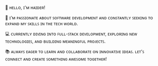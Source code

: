 👋 ʜᴇʟʟᴏ, ɪ'ᴍ ʜᴀɪᴅᴇʀ!

🌟 ɪ'ᴍ ᴘᴀꜱꜱɪᴏɴᴀᴛᴇ ᴀʙᴏᴜᴛ ꜱᴏꜰᴛᴡᴀʀᴇ ᴅᴇᴠᴇʟᴏᴘᴍᴇɴᴛ ᴀɴᴅ ᴄᴏɴꜱᴛᴀɴᴛʟʏ ꜱᴇᴇᴋɪɴɢ ᴛᴏ ᴇxᴘᴀɴᴅ ᴍʏ ꜱᴋɪʟʟꜱ ɪɴ ᴛʜᴇ ᴛᴇᴄʜ ᴡᴏʀʟᴅ.

💻 ᴄᴜʀʀᴇɴᴛʟʏ ᴅɪᴠɪɴɢ ɪɴᴛᴏ ꜰᴜʟʟ-ꜱᴛᴀᴄᴋ ᴅᴇᴠᴇʟᴏᴘᴍᴇɴᴛ, ᴇxᴘʟᴏʀɪɴɢ ɴᴇᴡ ᴛᴇᴄʜɴᴏʟᴏɢɪᴇꜱ, ᴀɴᴅ ʙᴜɪʟᴅɪɴɢ ᴍᴇᴀɴɪɴɢꜰᴜʟ ᴘʀᴏᴊᴇᴄᴛꜱ.

📚 ᴀʟᴡᴀʏꜱ ᴇᴀɢᴇʀ ᴛᴏ ʟᴇᴀʀɴ ᴀɴᴅ ᴄᴏʟʟᴀʙᴏʀᴀᴛᴇ ᴏɴ ɪɴɴᴏᴠᴀᴛɪᴠᴇ ɪᴅᴇᴀꜱ. ʟᴇᴛ'ꜱ ᴄᴏɴɴᴇᴄᴛ ᴀɴᴅ ᴄʀᴇᴀᴛᴇ ꜱᴏᴍᴇᴛʜɪɴɢ ᴀᴡᴇꜱᴏᴍᴇ ᴛᴏɢᴇᴛʜᴇʀ!
